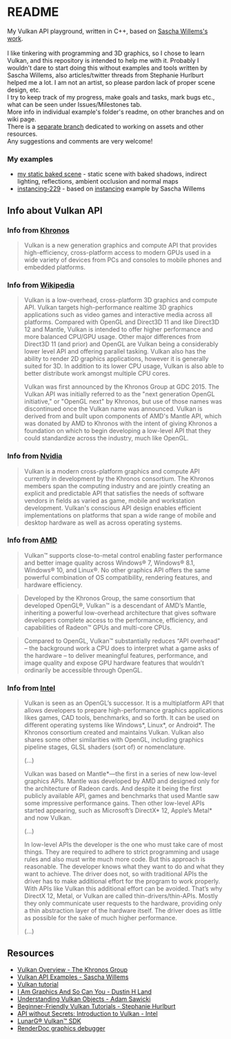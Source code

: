 # README

My Vulkan API playground, written in C++, based on [Sascha Willems's work](https://github.com/SaschaWillems/Vulkan).
<br>
<br>
I like tinkering with programming and 3D graphics, so I chose to learn Vulkan, and this repository is intended to help me with it. 
Probably I wouldn't dare to start doing this without examples and tools written by Sascha Willems, also articles/twitter threads from Stephanie Hurlburt helped me a lot.
I am not an artist, so please pardon lack of proper scene design, etc.
<br>
I try to keep track of my progress, make goals and tasks, mark bugs etc., what can be seen under Issues/Milestones tab.
<br>
More info in individual example's folder's readme, on other branches and on wiki page. 
<br>
There is a [separate branch](https://github.com/michal2229/VulkanPlayground/tree/resources_branch) dedicated to working on assets and other resources.
<br>
Any suggestions and comments are very welcome!

### My examples
* [my static baked scene](src/my_new_scene1) - static scene with baked shadows, indirect lighting, reflections, ambient occlusion and normal maps
* [instancing-229](src/instancing-229) - based on [instancing](https://github.com/SaschaWillems/Vulkan/tree/master/instancing) example by Sascha Willems

## Info about Vulkan API

### Info from [Khronos](https://www.khronos.org/vulkan/)

> Vulkan is a new generation graphics and compute API that provides high-efficiency, cross-platform access to modern GPUs used in a wide variety of devices from PCs and consoles to mobile phones and embedded platforms.

### Info from [Wikipedia](https://en.wikipedia.org/wiki/Vulkan_(API))

> Vulkan is a low-overhead, cross-platform 3D graphics and compute API. Vulkan targets high-performance realtime 3D graphics applications such as video games and interactive media across all platforms. Compared with OpenGL and Direct3D 11 and like Direct3D 12 and Mantle, Vulkan is intended to offer higher performance and more balanced CPU/GPU usage. Other major differences from Direct3D 11 (and prior) and OpenGL are Vulkan being a considerably lower level API and offering parallel tasking. Vulkan also has the ability to render 2D graphics applications, however it is generally suited for 3D. In addition to its lower CPU usage, Vulkan is also able to better distribute work amongst multiple CPU cores.
> 
> Vulkan was first announced by the Khronos Group at GDC 2015. The Vulkan API was initially referred to as the "next generation OpenGL initiative," or "OpenGL next" by Khronos, but use of those names was discontinued once the Vulkan name was announced. Vulkan is derived from and built upon components of AMD's Mantle API, which was donated by AMD to Khronos with the intent of giving Khronos a foundation on which to begin developing a low-level API that they could standardize across the industry, much like OpenGL.

### Info from [Nvidia](https://developer.nvidia.com/Vulkan)

> Vulkan is a modern cross-platform graphics and compute API currently in development by the Khronos consortium. The Khronos members span the computing industry and are jointly creating an explicit and predictable API that satisfies the needs of software vendors in fields as varied as game, mobile and workstation development. Vulkan's conscious API design enables efficient implementations on platforms that span a wide range of mobile and desktop hardware as well as across operating systems.

### Info from [AMD](http://www.amd.com/en-us/innovations/software-technologies/technologies-gaming/vulkan)

> Vulkan™ supports close-to-metal control enabling faster performance and better image quality across Windows® 7, Windows® 8.1, Windows® 10, and Linux®. No other graphics API offers the same powerful combination of OS compatibility, rendering features, and hardware efficiency.

> Developed by the Khronos Group, the same consortium that developed OpenGL®, Vulkan™ is a descendant of AMD’s Mantle, inheriting a powerful low-overhead architecture that gives software developers complete access to the performance, efficiency, and capabilities of Radeon™ GPUs and multi-core CPUs.

> Compared to OpenGL, Vulkan™ substantially reduces “API overhead” – the background work a CPU does to interpret what a game asks of the hardware – to deliver meaningful features, performance, and image quality and expose GPU hardware features that wouldn’t ordinarily be accessible through OpenGL.

### Info from [Intel](https://software.intel.com/en-us/articles/api-without-secrets-introduction-to-vulkan-preface)

> Vulkan is seen as an OpenGL’s successor. It is a multiplatform API that allows developers to prepare high-performance graphics applications likes games, CAD tools, benchmarks, and so forth. It can be used on different operating systems like Windows*, Linux*, or Android*. The Khronos consortium created and maintains Vulkan. Vulkan also shares some other similarities with OpenGL, including graphics pipeline stages, GLSL shaders (sort of) or nomenclature.
> 
> (...)
> 
> Vulkan was based on Mantle*—the first in a series of new low-level graphics APIs. Mantle was developed by AMD and designed only for the architecture of Radeon cards. And despite it being the first publicly available API, games and benchmarks that used Mantle saw some impressive performance gains. Then other low-level APIs started appearing, such as Microsoft’s DirectX* 12, Apple’s Metal* and now Vulkan.
> 
> (...)
> 
> In low-level APIs the developer is the one who must take care of most things. They are required to adhere to strict programming and usage rules and also must write much more code. But this approach is reasonable. The developer knows what they want to do and what they want to achieve. The driver does not, so with traditional APIs the driver has to make additional effort for the program to work properly. With APIs like Vulkan this additional effort can be avoided. That’s why DirectX 12, Metal, or Vulkan are called thin-drivers/thin-APIs. Mostly they only communicate user requests to the hardware, providing only a thin abstraction layer of the hardware itself. The driver does as little as possible for the sake of much higher performance.
> 
> (...)

## Resources

* [Vulkan Overview - The Khronos Group](https://www.khronos.org/vulkan/)
* [Vulkan API Examples - Sascha Willems](https://github.com/SaschaWillems/Vulkan)
* [Vulkan tutorial](https://vulkan-tutorial.com/Introduction)
* [I Am Graphics And So Can You - Dustin H Land](https://www.fasterthan.life/blog/2017/7/11/i-am-graphics-and-so-can-you-part-1)
* [Understanding Vulkan Objects - Adam Sawicki](https://gpuopen.com/understanding-vulkan-objects/)
* [Beginner-Friendly Vulkan Tutorials - Stephanie Hurlburt](http://stephaniehurlburt.com/blog/2017/7/14/beginner-friendly-vulkan-tutorials)
* [API without Secrets: Introduction to Vulkan - Intel](https://software.intel.com/en-us/articles/api-without-secrets-introduction-to-vulkan-preface)
* [LunarG® Vulkan™ SDK](https://www.lunarg.com/vulkan-sdk/)
* [RenderDoc graphics debugger](https://renderdoc.org/)
